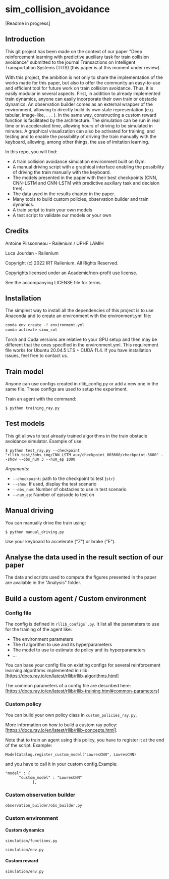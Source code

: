 # sim_collision_avoidance
[Readme in progress]

## Introduction
This git project has been made on the context of our paper "Deep reinforcement learning with predictive
auxiliary task for train collision avoidance" submitted to the journal Transactions on Intelligent Transportation Systems (TITS) 
(this paper is at this moment under review). 

With this project, the ambition is not only to share the implementation of the works made for this paper, but also to offer the
community an easy-to-use and efficient tool for future work on train collision avoidance. 
Thus, it is easily modular in several aspects. First, in addition to already implemented train dynamics, anyone can
easily incorporate their own train or obstacle dynamics. An observation builder comes as an external wrapper of the environment,
allowing to directly build its own state representation (e.g. tabular, image-like, . . . ). In the same way, constructing a
custom reward function is facilitated by the architecture. The simulation can be run in real time or in accelerated
time, allowing hours of driving to be simulated in minutes. A graphical visualization can also be activated for training,
and testing and to enable the possibility of driving the train manually with the keyboard, allowing, among other things, the
use of imitation learning. 

In this repo, you will find:

- A train collision avoidance simulation environment built on Gym.
- A manual driving script with a graphical interface enabling the possibility of driving the train
manually with the keyboard.
- The models presented in the paper with their best checkpoints (CNN, CNN-LSTM and CNN-LSTM with predictive auxiliary task and decision tree).
- The data used in the results chapter in the paper.
- Many tools to build custom policies, observation builder and train dynamics.
- A train script to train your own models
- A test script to validate our models or your own


 
## Credits

Antoine Plissonneau - Railenium / UPHF LAMIH

Luca Jourdan - Railenium

Copyright (c) 2022 IRT Railenium. All Rights Reserved.

Copyrights licensed under an Academic/non-profit use license.

See the accompanying LICENSE file for terms.

## Installation

The simplest way to install all the dependencies of this project is to use Anaconda and to create an environment with the environment.yml file: 

```bash
conda env create -f environment.yml
conda activate simu_col
```


Torch and Cuda versions are relative to your GPU setup and then may be different that the ones specified in the environment.yml. This requirement file works for Ubuntu 20.04.5 LTS + CUDA 11.4. If you have installation issues, feel free to contact us.

## Train model

Anyone can use configs created in rllib_config.py or add a new one in the same file. These configs are used to setup the experiment. 

Train an agent with the command:

```
$ python training_ray.py
```

## Test models
This git allows to test already trained algorithms in the train obstacle avoidance simulator. Example of use:
 
```
$ python test_ray.py --checkpoint "rllib_test/3obs_img/CNN_LSTM_aux/checkpoint_003600/checkpoint-3600" --show --obs_num 3 --num_ep 1000
```

_Arguments_:
* `--checkpoint`: path to the checkpoint to test (`str`)
* `--show`: If used, display the test scenario
* `--obs_num`: Number of obstacles to use in test scenario
* `--num_ep`: Number of episode to test on

## Manual driving

You can manually drive the train using:
```
$ python manual_driving.py
```
 Use your keyboard to accelerate ("Z") or brake ("E").



## Analyse the data used in the result section of our paper
The data and scripts used to compute the figures presented in the paper are available in the "Analysis" folder. 

 
## Build a custom agent / Custom environment


### Config file

The config is defined in ```rllib_configs`.py```. It list all the parameters to use for the training of the agent like:
- The environment parameters
- The rl algorithm to use and its hyperparameters
- The model to use to estimate de policy and its hyperparameters
- ...

You can base your config file on existing configs for several reinforcement learning algorithms implemented in rllib: [https://docs.ray.io/en/latest/rllib/rllib-algorithms.html]

The common parameters of a config file are described here: [https://docs.ray.io/en/latest/rllib/rllib-training.html#common-parameters]


### Custom policy


You can build your own policy class in ```custom_policies_ray.py```.


More information on how to build a custom ray policy: [https://docs.ray.io/en/latest/rllib/rllib-concepts.html].

Note that to train an agent using this policy, you have to register it at the end of the script. Example:
```
ModelCatalog.register_custom_model("LowresCNN", LowresCNN)
```
and you have to call it in your custom config.Example:
```
"model" : {
	  "custom_model" : "LowresCNN"
			},
```
### Custom observation builder

```
observation_builder/obs_builder.py
```

### Custom environment

#### Custom dynamics

```
simulation/functions.py
```
```
simulation/env.py
```

#### Custom reward

```
simulation/env.py
```

